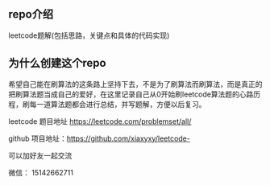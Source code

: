 ## repo介绍
leetcode题解(包括思路，关键点和具体的代码实现)

## 为什么创建这个repo
希望自己能在刷算法的这条路上坚持下去，不是为了刷算法而刷算法，而是真正的把刷算法题当成自己的爱好，在这里记录自己从0开始刷leetcode算法题的心路历程，刷每一道算法题都会进行总结，并写题解，方便以后复习。

leetcode 题目地址 https://leetcode.com/problemset/all/

github 项目地址：https://github.com/xiaxyxy/leetcode-

可以加好友一起交流

微信： 15142662711



